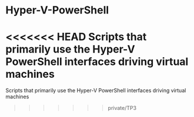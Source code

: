 # Hyper-V-PowerShell
<<<<<<< HEAD
Scripts that primarily use the Hyper-V PowerShell interfaces driving virtual machines
=======
Scripts that primarily use the Hyper-V PowerShell interfaces driving virtual machines
>>>>>>> private/TP3
